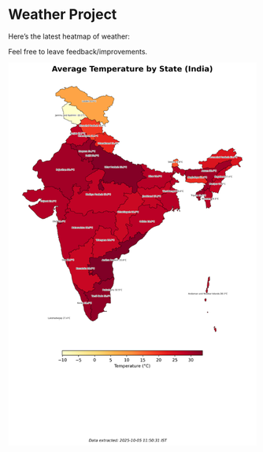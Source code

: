 # Weather Project

Here’s the latest heatmap of weather:

Feel free to leave feedback/improvements.

![India Heatmap](docs/assets/india_heatmap.png?v=E20E32)
